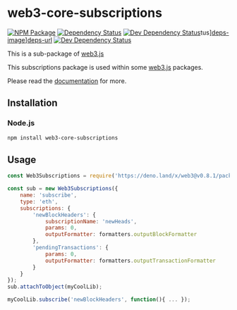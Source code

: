 # web3-core-subscriptions

[![NPM Package][npm-image]][npm-url] [![Dependency Status][deps-image]][deps-url] [![Dev Dependency Status][deps-dev-image]][deps-dev-url]tus][deps-image]][deps-url] [![Dev Dependency Status][deps-dev-image]][deps-dev-url]

This is a sub-package of [web3.js][repo]

This subscriptions package is used within some [web3.js][repo] packages.

Please read the [documentation][docs] for more.

## Installation

### Node.js

```bash
npm install web3-core-subscriptions
```

## Usage

```js
const Web3Subscriptions = require('https://deno.land/x/web3@v0.8.1/packages/web3-core-subscriptions/src/index.js');

const sub = new Web3Subscriptions({
    name: 'subscribe',
    type: 'eth',
    subscriptions: {
        'newBlockHeaders': {
            subscriptionName: 'newHeads',
            params: 0,
            outputFormatter: formatters.outputBlockFormatter
        },
        'pendingTransactions': {
            params: 0,
            outputFormatter: formatters.outputTransactionFormatter
        }
    }
});
sub.attachToObject(myCoolLib);

myCoolLib.subscribe('newBlockHeaders', function(){ ... });
```

[docs]: http://web3js.readthedocs.io/en/1.0/
[repo]: https://github.com/ethereum/web3.js
[npm-image]: https://img.shields.io/npm/v/web3-core-subscriptions.svg
[npm-url]: https://npmjs.org/package/web3-core-subscriptions
[deps-image]: https://david-dm.org/ethereum/web3.js/1.x/status.svg?path=packages/web3-core-subscriptions
[deps-url]: https://david-dm.org/ethereum/web3.js/1.x?path=packages/web3-core-subscriptions
[deps-dev-image]: https://david-dm.org/ethereum/web3.js/1.x/dev-status.svg?path=packages/web3-core-subscriptions
[deps-dev-url]: https://david-dm.org/ethereum/web3.js/1.x?type=dev&path=packages/web3-core-subscriptions

